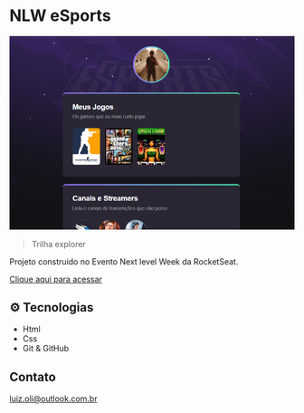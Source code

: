 # NLW eSports



![preview](./.GitHub/preview.png)



> Trilha explorer


Projeto construido no Evento Next level Week da RocketSeat.



[Clique aqui para acessar](https://luiz54786.github.io/Esports-NLW/)




## ⚙ Tecnologias 

- Html
- Css
- Git & GitHub


## Contato 

luiz.oli@outlook.com.br


